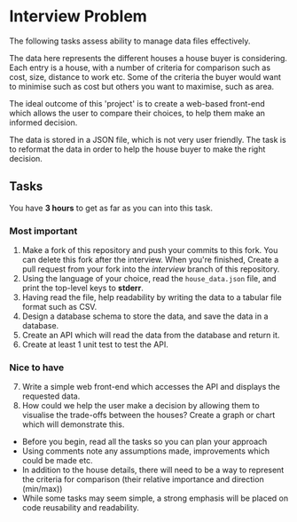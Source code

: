 # Interview Problem

 The following tasks assess ability to manage data files effectively.

 The data here represents the different houses a house buyer is considering. Each entry is a house,
 with a number of criteria for comparison such as cost, size, distance to work etc.
 Some of the criteria the buyer would want to minimise such as cost but others you want to maximise, such as area.

 The ideal outcome of this 'project' is to create a web-based front-end which allows the user to compare
 their choices, to help them make an informed decision.

 The data is stored in a JSON file, which is not very user friendly. The task is to reformat the data
 in order to help the house buyer to make the right decision.


## Tasks
You have __3 hours__ to get as far as you can into this task.
### Most important
1. Make a fork of this repository and push your commits to this fork. You can delete this fork after the interview. When you're finished, Create a pull request from your fork into the *interview* branch of this repository.
2. Using the language of your choice, read the `house_data.json` file, and print the top-level keys to __stderr__.
3. Having read the file, help readability by writing the data to a tabular file format such as CSV.
4. Design a database schema to store the data, and save the data in a database.
5. Create an API which will read the data from the database and return it. 
6. Create at least 1 unit test to test the API.
### Nice to have
7. Write a simple web front-end which accesses the API and displays the requested data.
8. How could we help the user make a decision by allowing them to visualise the trade-offs between the houses? Create a graph or chart which will demonstrate this.

- Before you begin, read all the tasks so you can plan your approach
- Using comments note any assumptions made, improvements which could be made etc.
- In addition to the house details, there will need to be a way to represent the criteria for comparison (their relative importance and direction (min/max))
- While some tasks may seem simple, a strong emphasis will be placed on code reusability and readability.
